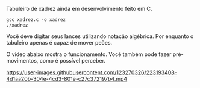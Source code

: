 Tabuleiro de xadrez ainda em desenvolvimento feito em C.

```
gcc xadrez.c -o xadrez
./xadrez
```

Você deve digitar seus lances utilizando notação algébrica.
Por enquanto o tabuleiro apenas é capaz de mover peões.

O vídeo abaixo mostra o funcionamento. Você também pode fazer pré-movimentos, como é possível perceber.

https://user-images.githubusercontent.com/123270326/223193408-4d1aa20b-304e-4cd3-801e-c27c372197b4.mp4
